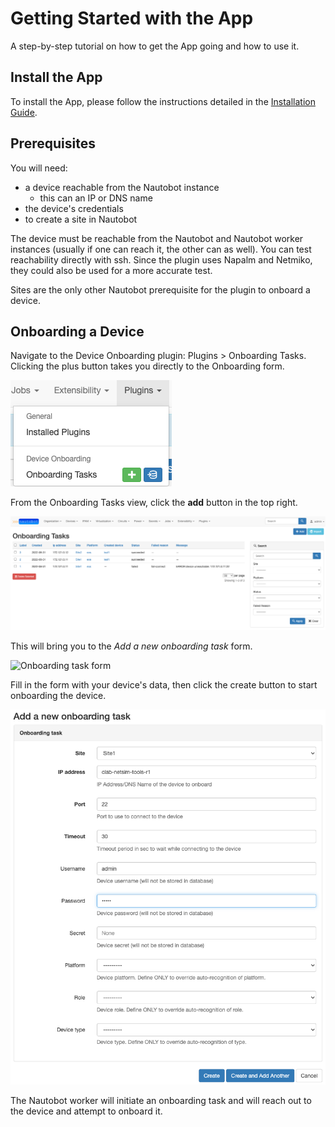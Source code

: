 # Getting Started with the App

A step-by-step tutorial on how to get the App going and how to use it.

## Install the App

To install the App, please follow the instructions detailed in the [Installation Guide](../admin/install.md).

## Prerequisites

You will need:

- a device reachable from the Nautobot instance
    - this can an IP or DNS name
- the device's credentials
- to create a site in Nautobot

The device must be reachable from the Nautobot and Nautobot worker instances (usually if one can reach it, the other can as well). You can test reachability directly with ssh. Since the plugin uses Napalm and Netmiko, they could also be used for a more accurate test.

Sites are the only other Nautobot prerequisite for the plugin to onboard a device.

## Onboarding a Device

Navigate to the Device Onboarding plugin: Plugins > Onboarding Tasks. Clicking the plus button takes you directly to the Onboarding form.

![Device Onboarding Navigation Menu](../images/menu.png)

From the Onboarding Tasks view, click the **add** button in the top right.

![In the Onboarding Tasks view, click the add button](../images/onboarding_tasks_full_view.png)

This will bring you to the *Add a new onboarding task* form.

![Onboarding task form](../images/single_device_form.png)

Fill in the form with your device's data, then click the create button to start onboarding the device.

![Onboarding form filled in](../images/onboarding_form_filled.png)

The Nautobot worker will initiate an onboarding task and will reach out to the device and attempt to onboard it.



